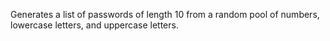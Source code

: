 Generates a list of passwords of length 10 from a random pool of numbers, lowercase letters, and uppercase letters.
